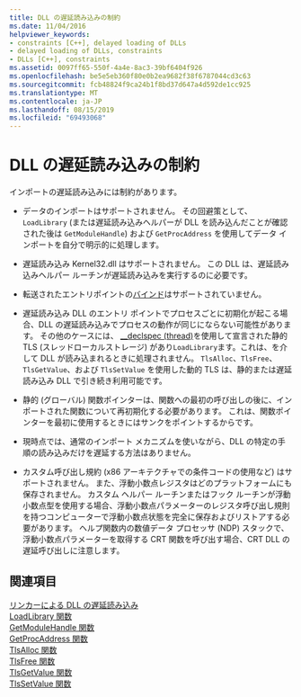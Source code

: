 ```yaml
---
title: DLL の遅延読み込みの制約
ms.date: 11/04/2016
helpviewer_keywords:
- constraints [C++], delayed loading of DLLs
- delayed loading of DLLs, constraints
- DLLs [C++], constraints
ms.assetid: 0097ff65-550f-4a4e-8ac3-39bf6404f926
ms.openlocfilehash: be5e5eb360f80e0b2ea9682f38f6787044cd3c63
ms.sourcegitcommit: fcb48824f9ca24b1f8bd37d647a4d592de1cc925
ms.translationtype: MT
ms.contentlocale: ja-JP
ms.lasthandoff: 08/15/2019
ms.locfileid: "69493068"
---
```

# <a name="constraints-of-delay-loading-dlls"></a>DLL の遅延読み込みの制約

インポートの遅延読み込みには制約があります。

- データのインポートはサポートされません。 その回避策として、`LoadLibrary` (または遅延読み込みヘルパーが DLL を読み込んだことが確認された後は `GetModuleHandle`) および `GetProcAddress` を使用してデータ インポートを自分で明示的に処理します。

- 遅延読み込み Kernel32.dll はサポートされません。 この DLL は、遅延読み込みヘルパー ルーチンが遅延読み込みを実行するのに必要です。

- 転送されたエントリポイントの[バインド](binding-imports.md)はサポートされていません。

- 遅延読み込み DLL のエントリ ポイントでプロセスごとに初期化が起こる場合、DLL の遅延読み込みでプロセスの動作が同じにならない可能性があります。 その他のケースには、 [__declspec (thread)](../../cpp/thread.md)を使用して宣言された静的 TLS (スレッドローカルストレージ) があり`LoadLibrary`ます。これは、を介して DLL が読み込まれるときに処理されません。 `TlsAlloc`、`TlsFree`、`TlsGetValue`、および `TlsSetValue` を使用した動的 TLS は、静的または遅延読み込み DLL で引き続き利用可能です。

- 静的 (グローバル) 関数ポインターは、関数への最初の呼び出しの後に、インポートされた関数について再初期化する必要があります。 これは、関数ポインターを最初に使用するときにはサンクをポイントするからです。

- 現時点では、通常のインポート メカニズムを使いながら、DLL の特定の手順の読み込みだけを遅延する方法はありません。

- カスタム呼び出し規約 (x86 アーキテクチャでの条件コードの使用など) はサポートされません。 また、浮動小数点レジスタはどのプラットフォームにも保存されません。 カスタム ヘルパー ルーチンまたはフック ルーチンが浮動小数点型を使用する場合、浮動小数点パラメーターのレジスタ呼び出し規則を持つコンピューターで浮動小数点状態を完全に保存およびリストアする必要があります。 ヘルプ関数内の数値データ プロセッサ (NDP) スタックで、浮動小数点パラメーターを取得する CRT 関数を呼び出す場合、CRT DLL の遅延呼び出しに注意します。

## <a name="see-also"></a>関連項目

[リンカーによる DLL の遅延読み込み](linker-support-for-delay-loaded-dlls.md)<br/>
[LoadLibrary 関数](/windows/win32/api/libloaderapi/nf-libloaderapi-loadlibraryw)<br/>
[GetModuleHandle 関数](/windows/win32/api/libloaderapi/nf-libloaderapi-getmodulehandlew)<br/>
[GetProcAddress 関数](/windows/win32/api/libloaderapi/nf-libloaderapi-getprocaddress)<br/>
[TlsAlloc 関数](/windows/win32/api/processthreadsapi/nf-processthreadsapi-tlsalloc)<br/>
[TlsFree 関数](/windows/win32/api/processthreadsapi/nf-processthreadsapi-tlsfree)<br/>
[TlsGetValue 関数](/windows/win32/api/processthreadsapi/nf-processthreadsapi-tlsgetvalue)<br/>
[TlsSetValue 関数](/windows/win32/api/processthreadsapi/nf-processthreadsapi-tlssetvalue)
